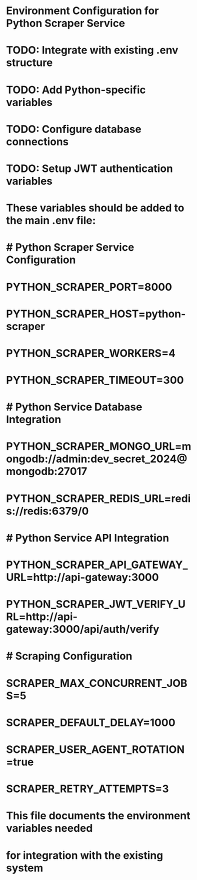 # Environment Configuration for Python Scraper Service
# TODO: Integrate with existing .env structure
# TODO: Add Python-specific variables
# TODO: Configure database connections
# TODO: Setup JWT authentication variables

# These variables should be added to the main .env file:
#
# # Python Scraper Service Configuration
# PYTHON_SCRAPER_PORT=8000
# PYTHON_SCRAPER_HOST=python-scraper
# PYTHON_SCRAPER_WORKERS=4
# PYTHON_SCRAPER_TIMEOUT=300
#
# # Python Service Database Integration
# PYTHON_SCRAPER_MONGO_URL=mongodb://admin:dev_secret_2024@mongodb:27017
# PYTHON_SCRAPER_REDIS_URL=redis://redis:6379/0
#
# # Python Service API Integration
# PYTHON_SCRAPER_API_GATEWAY_URL=http://api-gateway:3000
# PYTHON_SCRAPER_JWT_VERIFY_URL=http://api-gateway:3000/api/auth/verify
#
# # Scraping Configuration
# SCRAPER_MAX_CONCURRENT_JOBS=5
# SCRAPER_DEFAULT_DELAY=1000
# SCRAPER_USER_AGENT_ROTATION=true
# SCRAPER_RETRY_ATTEMPTS=3

# This file documents the environment variables needed
# for integration with the existing system
